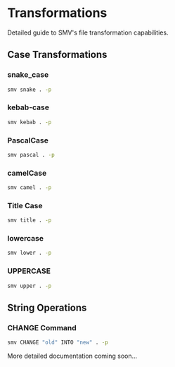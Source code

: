# Transformations

Detailed guide to SMV's file transformation capabilities.

## Case Transformations

### snake_case
```bash
smv snake . -p
```

### kebab-case
```bash  
smv kebab . -p
```

### PascalCase
```bash
smv pascal . -p
```

### camelCase
```bash
smv camel . -p
```

### Title Case
```bash
smv title . -p
```

### lowercase
```bash
smv lower . -p
```

### UPPERCASE
```bash
smv upper . -p
```

## String Operations

### CHANGE Command
```bash
smv CHANGE "old" INTO "new" . -p
```

More detailed documentation coming soon...
